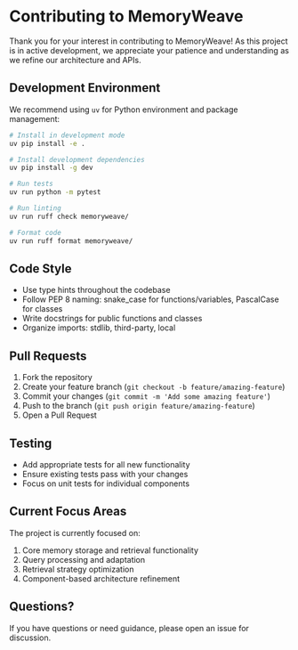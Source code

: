 # Contributing to MemoryWeave

Thank you for your interest in contributing to MemoryWeave! As this project is in active development, we appreciate your patience and understanding as we refine our architecture and APIs.

## Development Environment

We recommend using `uv` for Python environment and package management:

```bash
# Install in development mode
uv pip install -e .

# Install development dependencies
uv pip install -g dev

# Run tests
uv run python -m pytest

# Run linting
uv run ruff check memoryweave/

# Format code
uv run ruff format memoryweave/
```

## Code Style

- Use type hints throughout the codebase
- Follow PEP 8 naming: snake_case for functions/variables, PascalCase for classes
- Write docstrings for public functions and classes
- Organize imports: stdlib, third-party, local

## Pull Requests

1. Fork the repository
1. Create your feature branch (`git checkout -b feature/amazing-feature`)
1. Commit your changes (`git commit -m 'Add some amazing feature'`)
1. Push to the branch (`git push origin feature/amazing-feature`)
1. Open a Pull Request

## Testing

- Add appropriate tests for all new functionality
- Ensure existing tests pass with your changes
- Focus on unit tests for individual components

## Current Focus Areas

The project is currently focused on:

1. Core memory storage and retrieval functionality
1. Query processing and adaptation
1. Retrieval strategy optimization
1. Component-based architecture refinement

## Questions?

If you have questions or need guidance, please open an issue for discussion.
